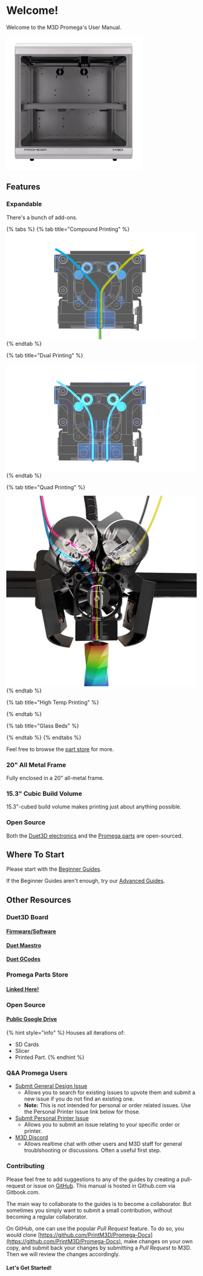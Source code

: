 # Welcome!

Welcome to the  M3D Promega's User Manual.

![](.gitbook/assets/promega.png)

## Features

### Expandable

There's a bunch of add-ons.

{% tabs %}
{% tab title="Compound Printing" %}
![](.gitbook/assets/compound-diagram.png)
{% endtab %}

{% tab title="Dual Printing" %}
  


![](.gitbook/assets/ktana-diagram.png)
{% endtab %}

{% tab title="Quad Printing" %}
  


![](.gitbook/assets/quad-diagram.webp)
{% endtab %}

{% tab title="High Temp Printing" %}

{% endtab %}

{% tab title="Glass Beds" %}
  
{% endtab %}
{% endtabs %}

Feel free to browse the [part store](https://store.printm3d.com/collections/parts) for more.

### 20" All Metal Frame

Fully enclosed in a 20" all-metal frame.

### 15.3" Cubic Build Volume

15.3"-cubed build volume makes printing just about anything possible.

### Open Source

Both the [Duet3D electronics](https://www.duet3d.com/) and the [Promega parts](documentation/) are open-sourced.

## Where To Start

Please start with the [Beginner Guides](beginners-setup-guides/).

If the Beginner Guides aren't enough, try our [Advanced Guides](advanced-setup-guides/). 

## **Other Resources**

### Duet3D Board

#### [Firmware/Software](https://github.com/PrintM3D?tab=repositories)

#### [Duet Maestro](https://duet3d.dozuki.com/c/Duet_2_Maestro)

#### [Duet GCodes](https://duet3d.dozuki.com/Wiki/GCode)

### Promega Parts Store

#### [Linked Here!](https://store.printm3d.com/collections/parts/printer-model_m3d-promega)

### Open Source 

#### [Public Google Drive](https://drive.google.com/open?id=1cmnAcQU7NjgBqAub60Pz7tJyY-e5qH1w)

{% hint style="info" %}
Houses all iterations of:

* SD Cards
* Slicer
* Printed Part. 
{% endhint %}

### **Q&A Promega Users**

* [Submit General Design Issue](https://github.com/PrintM3D/Promega/issues)  
  * Allows you to search for existing issues to upvote them and submit a new issue if you do not find an existing one. 
  * **Note:** This is not intended for personal or order related issues. Use the Personal Printer Issue link below for those. 
* [Submit Personal Printer Issue](https://store.printm3d.com/pages/contact)  
  * Allows you to submit an issue relating to your specific order or printer.
* [M3D Discord](https://discord.gg/ZatNr)
  * Allows realtime chat with other users and M3D staff for general troublshooting or discussions. Often a useful first step.

### Contributing

Please feel free to add suggestions to any of the guides by creating a pull-request or issue on [GitHub](https://github.com/PrintM3D/Promega-Docs/issues). This manual is hosted in Github.com via Gitbook.com.

The main way to collaborate to the guides is to become a collaborator. But sometimes you simply want to submit a small contribution, without becoming a regular collaborator.

On GitHub, one can use the popular _Pull Request_ feature. To do so, you would clone [https://github.com/PrintM3D/Promega-Docs](https://github.com/PrintM3D/Promega-Docs), make changes on your own copy, and submit back your changes by submitting a _Pull Request_ to M3D. Then we will review the changes accordingly.



#### Let's Get Started!



